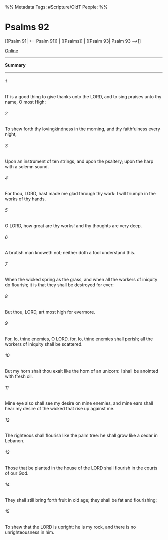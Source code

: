 

%% Metadata
Tags: #Scripture/OldT
People: 
%%
# Psalms 92
[[Psalm 91| <-- Psalm 91]] | [[Psalms]] | [[Psalm 93| Psalm 93 -->]]

[Online](https://churchofjesuschrist.org/study/scriptures/ot/ps/92?lang=eng)

---
__Summary__



---

###### 1
IT is a good thing to give thanks unto the LORD, and to sing praises unto thy name, O most High:
###### 2
To shew forth thy lovingkindness in the morning, and thy faithfulness every night,
###### 3
Upon an instrument of ten strings, and upon the psaltery; upon the harp with a solemn sound.
###### 4
For thou, LORD, hast made me glad through thy work: I will triumph in the works of thy hands.
###### 5
O LORD, how great are thy works!  and thy thoughts are very deep.
###### 6
A brutish man knoweth not; neither doth a fool understand this.
###### 7
When the wicked spring as the grass, and when all the workers of iniquity do flourish; it is that they shall be destroyed for ever:
###### 8
But thou, LORD, art most high for evermore.
###### 9
For, lo, thine enemies, O LORD, for, lo, thine enemies shall perish; all the workers of iniquity shall be scattered.
###### 10
But my horn shalt thou exalt like the horn of an unicorn: I shall be anointed with fresh oil.
###### 11
Mine eye also shall see my desire on mine enemies, and mine ears shall hear my desire of the wicked that rise up against me.
###### 12
The righteous shall flourish like the palm tree: he shall grow like a cedar in Lebanon.
###### 13
Those that be planted in the house of the LORD shall flourish in the courts of our God.
###### 14
They shall still bring forth fruit in old age; they shall be fat and flourishing;
###### 15
To shew that the LORD is upright: he is my rock, and there is no unrighteousness in him.



